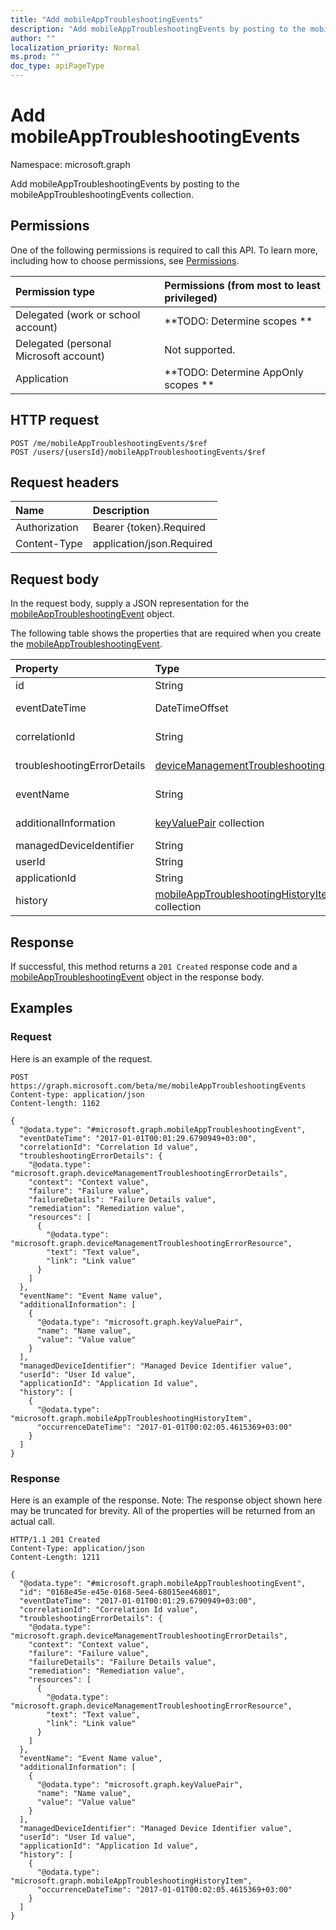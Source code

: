 ```yaml
---
title: "Add mobileAppTroubleshootingEvents"
description: "Add mobileAppTroubleshootingEvents by posting to the mobileAppTroubleshootingEvents collection."
author: ""
localization_priority: Normal
ms.prod: ""
doc_type: apiPageType
---
```


# Add mobileAppTroubleshootingEvents

Namespace: microsoft.graph

Add mobileAppTroubleshootingEvents by posting to the mobileAppTroubleshootingEvents collection.

## Permissions
One of the following permissions is required to call this API. To learn more, including how to choose permissions, see [Permissions](/concepts/permissions-reference.md).

|Permission type|Permissions (from most to least privileged)|
|:---|:---|
|Delegated (work or school account)|**TODO: Determine scopes **|
|Delegated (personal Microsoft account)|Not supported.|
|Application|**TODO: Determine AppOnly scopes **|

## HTTP request
<!-- {
  "blockType": "ignored"
}
-->
``` http
POST /me/mobileAppTroubleshootingEvents/$ref
POST /users/{usersId}/mobileAppTroubleshootingEvents/$ref
```

## Request headers
|Name|Description|
|:---|:---|
|Authorization|Bearer {token}.Required|
|Content-Type|application/json.Required|

## Request body
In the request body, supply a JSON representation for the [mobileAppTroubleshootingEvent](../resources/mobileapptroubleshootingevent.md) object.

The following table shows the properties that are required when you create the [mobileAppTroubleshootingEvent](../resources/mobileapptroubleshootingevent.md).

|Property|Type|Description|
|:---|:---|:---|
|id|String| Inherited from [entity](../resources/entity.md)|
|eventDateTime|DateTimeOffset| Inherited from [deviceManagementTroubleshootingEvent](../resources/devicemanagementtroubleshootingevent.md)|
|correlationId|String| Inherited from [deviceManagementTroubleshootingEvent](../resources/devicemanagementtroubleshootingevent.md)|
|troubleshootingErrorDetails|[deviceManagementTroubleshootingErrorDetails](../resources/devicemanagementtroubleshootingerrordetails.md)| Inherited from [deviceManagementTroubleshootingEvent](../resources/devicemanagementtroubleshootingevent.md)|
|eventName|String| Inherited from [deviceManagementTroubleshootingEvent](../resources/devicemanagementtroubleshootingevent.md)|
|additionalInformation|[keyValuePair](../resources/keyvaluepair.md) collection| Inherited from [deviceManagementTroubleshootingEvent](../resources/devicemanagementtroubleshootingevent.md)|
|managedDeviceIdentifier|String||
|userId|String||
|applicationId|String||
|history|[mobileAppTroubleshootingHistoryItem](../resources/mobileapptroubleshootinghistoryitem.md) collection||



## Response
If successful, this method returns a `201 Created` response code and a [mobileAppTroubleshootingEvent](../resources/mobileapptroubleshootingevent.md) object in the response body.

## Examples

### Request
Here is an example of the request.
<!-- {
  "blockType": "request",
  "name": "create_mobileapptroubleshootingevent_from_"
}
-->
``` http
POST https://graph.microsoft.com/beta/me/mobileAppTroubleshootingEvents
Content-type: application/json
Content-length: 1162

{
  "@odata.type": "#microsoft.graph.mobileAppTroubleshootingEvent",
  "eventDateTime": "2017-01-01T00:01:29.6790949+03:00",
  "correlationId": "Correlation Id value",
  "troubleshootingErrorDetails": {
    "@odata.type": "microsoft.graph.deviceManagementTroubleshootingErrorDetails",
    "context": "Context value",
    "failure": "Failure value",
    "failureDetails": "Failure Details value",
    "remediation": "Remediation value",
    "resources": [
      {
        "@odata.type": "microsoft.graph.deviceManagementTroubleshootingErrorResource",
        "text": "Text value",
        "link": "Link value"
      }
    ]
  },
  "eventName": "Event Name value",
  "additionalInformation": [
    {
      "@odata.type": "microsoft.graph.keyValuePair",
      "name": "Name value",
      "value": "Value value"
    }
  ],
  "managedDeviceIdentifier": "Managed Device Identifier value",
  "userId": "User Id value",
  "applicationId": "Application Id value",
  "history": [
    {
      "@odata.type": "microsoft.graph.mobileAppTroubleshootingHistoryItem",
      "occurrenceDateTime": "2017-01-01T00:02:05.4615369+03:00"
    }
  ]
}
```

### Response
Here is an example of the response. Note: The response object shown here may be truncated for brevity. All of the properties will be returned from an actual call.
<!-- {
  "blockType": "response",
  "truncated": true,
  "@odata.type": "microsoft.graph.mobileapptroubleshootingevent"
}
-->
``` http
HTTP/1.1 201 Created
Content-Type: application/json
Content-Length: 1211

{
  "@odata.type": "#microsoft.graph.mobileAppTroubleshootingEvent",
  "id": "0168e45e-e45e-0168-5ee4-68015ee46801",
  "eventDateTime": "2017-01-01T00:01:29.6790949+03:00",
  "correlationId": "Correlation Id value",
  "troubleshootingErrorDetails": {
    "@odata.type": "microsoft.graph.deviceManagementTroubleshootingErrorDetails",
    "context": "Context value",
    "failure": "Failure value",
    "failureDetails": "Failure Details value",
    "remediation": "Remediation value",
    "resources": [
      {
        "@odata.type": "microsoft.graph.deviceManagementTroubleshootingErrorResource",
        "text": "Text value",
        "link": "Link value"
      }
    ]
  },
  "eventName": "Event Name value",
  "additionalInformation": [
    {
      "@odata.type": "microsoft.graph.keyValuePair",
      "name": "Name value",
      "value": "Value value"
    }
  ],
  "managedDeviceIdentifier": "Managed Device Identifier value",
  "userId": "User Id value",
  "applicationId": "Application Id value",
  "history": [
    {
      "@odata.type": "microsoft.graph.mobileAppTroubleshootingHistoryItem",
      "occurrenceDateTime": "2017-01-01T00:02:05.4615369+03:00"
    }
  ]
}
```

